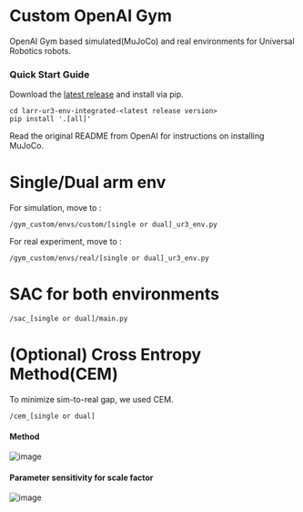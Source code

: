 Custom OpenAI Gym
=================

OpenAI Gym based simulated(MuJoCo) and real environments for Universal Robotics robots.

### Quick Start Guide

Download the [latest release](https://github.com/snu-larr/dual-ur3-env/releases/latest) and install via pip.

```
cd larr-ur3-env-integrated-<latest release version>
pip install '.[all]'
```

Read the original README from OpenAI for instructions on installing MuJoCo.


Single/Dual arm env
=================
For simulation, move to :

```
/gym_custom/envs/custom/[single or dual]_ur3_env.py
```

For real experiment, move to :

```
/gym_custom/envs/real/[single or dual]_ur3_env.py
```


SAC for both environments
=================
```
/sac_[single or dual]/main.py
```


(Optional) Cross Entropy Method(CEM)
=================
To minimize sim-to-real gap, we used CEM.
```
/cem_[single or dual]
```
#### Method
![image](https://github.com/pjhae/larr-ur3-env-integrated/assets/74540268/7d2b9eb6-e5fc-47f8-8519-d107b68b7ad7)

#### Parameter sensitivity for scale factor
![image](https://github.com/pjhae/larr-ur3-env-integrated/assets/74540268/197dbd18-8737-40a7-8502-4484fc5a41f5)
